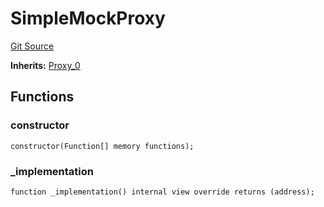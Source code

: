 # SimpleMockProxy
[Git Source](https://github.com/metacontract/mc/blob/df7a49283d8212c99bebd64a186325e91d34c075/resources/devkit/api-reference/Flattened.sol)

**Inherits:**
[Proxy_0](/resources/devkit/api-reference/Flattened.sol/abstract.Proxy_0)


## Functions
### constructor


```solidity
constructor(Function[] memory functions);
```

### _implementation


```solidity
function _implementation() internal view override returns (address);
```

